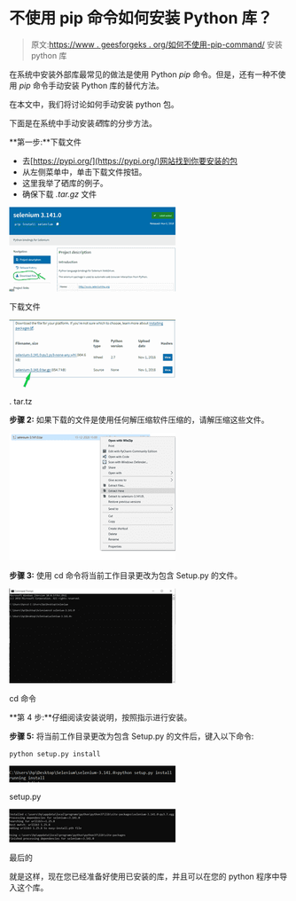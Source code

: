 # 不使用 pip 命令如何安装 Python 库？

> 原文:[https://www . geesforgeks . org/如何不使用-pip-command/](https://www.geeksforgeeks.org/how-to-install-python-libraries-without-using-the-pip-command/) 安装 python 库

在系统中安装外部库最常见的做法是使用 Python *pip* 命令。但是，还有一种不使用 *pip* 命令手动安装 Python 库的替代方法。

在本文中，我们将讨论如何手动安装 python 包。

下面是在系统中手动安装*硒*库的分步方法。

**第一步:**下载文件

*   去[https://pypi.org/](https://pypi.org/)网站找到你要安装的包
*   从左侧菜单中，单击下载文件按钮。
*   这里我举了硒库的例子。
*   确保下载 *.tar.gz* 文件

![](img/1c076265f4c10e273bdc2d5d6f9be956.png)

下载文件

![](img/e595241e6d2c304df97c9afe1417dcca.png)

. tar.tz

**步骤 2:** 如果下载的文件是使用任何解压缩软件压缩的，请解压缩这些文件。

![](img/db8e4316a36b401d1cbe0b8c757aff65.png)

**步骤 3:** 使用 cd 命令将当前工作目录更改为包含 Setup.py 的文件。

![](img/6cd1ddf8f34ef7ab2b48181662520e27.png)

cd 命令

**第 4 步:**仔细阅读安装说明，按照指示进行安装。

**步骤 5:** 将当前工作目录更改为包含 Setup.py 的文件后，键入以下命令:

```
python setup.py install
```

![](img/af9fed034887cd78211d5a3d541db6e9.png)

setup.py

![](img/22157bbbd806a9e71fc9f7d71f615c2b.png)

最后的

就是这样，现在您已经准备好使用已安装的库，并且可以在您的 python 程序中导入这个库。